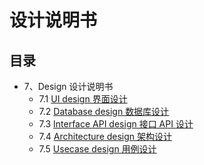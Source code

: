 # 设计说明书

## 目录

* 7、Design 设计说明书
    - 7.1 [UI design 界面设计](07-01-ui-design.md)
    - 7.2 [Database design 数据库设计](http://tiandiyijian.top/2019/06/20/swsad-db/)
    - 7.3 [Interface API design 接口 API 设计](http://tiandiyijian.top/2019/06/19/swsad-api)
    - 7.4 [Architecture design 架构设计](07-04-software-architecture-document.md)
    - 7.5 [Usecase design 用例设计](07-05-usecase-design.md)
